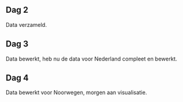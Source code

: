 
## Dag 2
Data verzameld.

## Dag 3
Data bewerkt, heb nu de data voor Nederland compleet en bewerkt.

## Dag 4 
Data bewerkt voor Noorwegen, morgen aan visualisatie.

